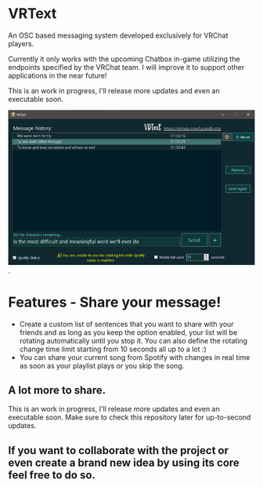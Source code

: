 # VRText
An OSC based messaging system developed exclusively for VRChat players.

Currently it only works with the upcoming Chatbox in-game utilizing the endpoints specified by the VRChat team. I will improve it to support other applications in the near future!

This is an work in progress, I'll release more updates and even an executable soon.

![alt text for screen readers](demo.png "Text to show on mouseover").

# Features - Share your message!

- Create a custom list of sentences that you want to share with your friends and as long as you keep the option enabled, your list will be rotating automatically until you stop it.
You can also define the rotating change time limit starting from 10 seconds all up to a lot :)
- You can share your current song from Spotify with changes in real time as soon as your playlist plays or you skip the song.

## A lot more to share.

This is an work in progress, I'll release more updates and even an executable soon. Make sure to check this repository later for up-to-second updates.


## If you want to collaborate with the project or even create a brand new idea by using its core feel free to do so.

